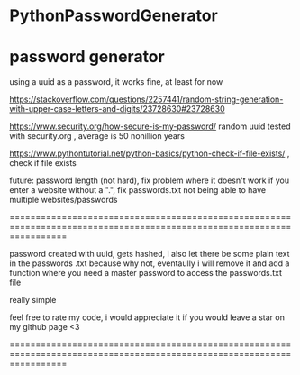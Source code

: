 # PythonPasswordGenerator
password generator
=======================================================================================================================

using a uuid as a password, it works fine, at least for now

https://stackoverflow.com/questions/2257441/random-string-generation-with-upper-case-letters-and-digits/23728630#23728630

https://www.security.org/how-secure-is-my-password/ random uuid tested with security.org , average is 50 nonillion years

https://www.pythontutorial.net/python-basics/python-check-if-file-exists/ , check if file exists

future: password length (not hard), fix problem where it doesn't work if you enter a website without a ".", fix passwords.txt not being able to have multiple websites/passwords

=======================================================================================================================

password created with uuid, gets hashed, i also let there be some plain text in the passwords .txt because why not, eventaully i will remove it and add a function where you need a master password to access the passwords.txt file

really simple

feel free to rate my code, i would appreciate it if you would leave a star on my github page <3

=======================================================================================================================
